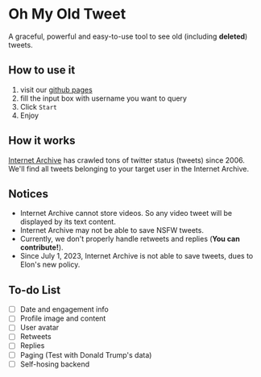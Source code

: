 # Oh My Old Tweet

A graceful, powerful and easy-to-use tool to see old (including **deleted**) tweets.

## How to use it

1. visit our [github pages](https://omot.ayayaya.cc)
2. fill the input box with username you want to query
3. Click `Start`
4. Enjoy

## How it works

[Internet Archive](https://archive.org/) has crawled tons of twitter status (tweets) since 2006. We'll find all tweets belonging to your target user in the Internet Archive.

## Notices

- Internet Archive cannot store videos. So any video tweet will be displayed by its text content.
- Internet Archive may not be able to save NSFW tweets.
- Currently, we don't properly handle retweets and replies (**You can contribute!**).
- Since July 1, 2023, Internet Archive is not able to save tweets, dues to Elon's new policy.

## To-do List

- [ ] Date and engagement info
- [ ] Profile image and content
- [ ] User avatar
- [ ] Retweets
- [ ] Replies
- [ ] Paging (Test with Donald Trump's data)
- [ ] Self-hosing backend
